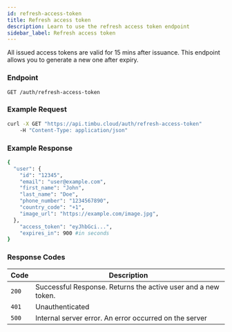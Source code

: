 ```yaml
---
id: refresh-access-token
title: Refresh access token
description: Learn to use the refresh access token endpoint
sidebar_label: Refresh access token
---
```


All issued access tokens are valid for 15 mins after issuance. This endpoint allows you to generate a new one after expiry.

### Endpoint

`GET /auth/refresh-access-token`

### Example Request

```bash
curl -X GET "https://api.timbu.cloud/auth/refresh-access-token"
    -H "Content-Type: application/json"
```

### Example Response

```bash
{
  "user": {
    "id": "12345",
    "email": "user@example.com",
    "first_name": "John",
    "last_name": "Doe",
    "phone_number": "1234567890",
    "country_code": "+1",
    "image_url": "https://example.com/image.jpg",
  },
    "access_token": "eyJhbGci...",
    "expires_in": 900 #in seconds
}
```

### Response Codes

| Code  | Description                                                   |
| ----- | ------------------------------------------------------------- |
| `200` | Successful Response. Returns the active user and a new token. |
| `401` | Unauthenticated                                               |
| `500` | Internal server error. An error occurred on the server        |

